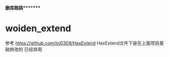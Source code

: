 #### 删库跑路*******

# woiden_extend


参考 https://github.com/lyj0309/HaxExtend
HaxExtend文件下是在上面项目基础修改的 已经弃用
